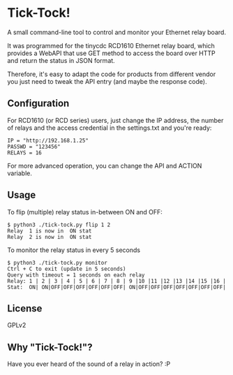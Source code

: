 Tick-Tock!
===========
A small command-line tool to control and monitor your Ethernet relay board.

It was programmed for the tinycdc RCD1610 Ethernet relay board, which
provides a WebAPI that use GET method to access the board over HTTP and
return the status in JSON format.

Therefore, it's easy to adapt the code for products from different vendor
you just need to tweak the API entry (and maybe the response code).

## Configuration
For RCD1610 (or RCD series) users, just change the IP address, the number
of relays and the access credential in the settings.txt and you're ready:

    IP = "http://192.168.1.25"
    PASSWD = "123456"
    RELAYS = 16

For more advanced operation, you can change the API and ACTION variable.

## Usage
To flip (multiple) relay status in-between ON and OFF:

    $ python3 ./tick-tock.py flip 1 2
    Relay  1 is now in  ON stat
    Relay  2 is now in  ON stat

To monitor the relay status in every 5 seconds

    $ python3 ./tick-tock.py monitor
    Ctrl + C to exit (update in 5 seconds)
    Query with timeout = 1 seconds on each relay
    Relay: 1 | 2 | 3 | 4 | 5 | 6 | 7 | 8 | 9 |10 |11 |12 |13 |14 |15 |16 |
    Stat:  ON| ON|OFF|OFF|OFF|OFF|OFF|OFF| ON|OFF|OFF|OFF|OFF|OFF|OFF|OFF|

## License
GPLv2

## Why "Tick-Tock!"?
Have you ever heard of the sound of a relay in action? :P
